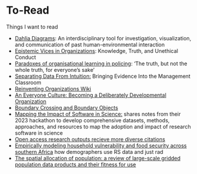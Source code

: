 # To-Read
Things I want to read

* [Dahlia Diagrams](https://www.science.org/doi/pdf/10.1126/sciadv.adj3142): An interdisciplinary tool for
investigation, visualization, and communication of past human-environmental interaction
* [Epistemic Vices in Organizations](https://link.springer.com/article/10.1007/s10551-018-3897-z): Knowledge, Truth, and Unethical Conduct
* [Paradoxes of organisational learning in policing](https://journals.sagepub.com/doi/full/10.1177/13505076231179540): ‘The truth, but not the whole truth, for everyone’s sake’
* [Separating Data From Intuition:](https://www.jstor.org/stable/pdf/43696598.pdf?casa_token=SUgLmhNQA5EAAAAA:iYrZREs_8luloWSFLaXLBxnc2GwgmvoxP32Nptvh2VxUNP2VPtdrKvFTGDVXhuyD_WmxZEKUjGKeIcqRLrxVi-Ia8HoZ4Q85b9jasAL07jDlnymA8hVz) Bringing Evidence Into the Management Classroom
* [Reinventing Organizations Wiki](https://reinventingorganizationswiki.com/en/theory/teal-paradigm-and-organizations/)
* [An Everyone Culture: Becoming a Deliberately Developmental Organization](https://store.hbr.org/product/an-everyone-culture-becoming-a-deliberately-developmental-organization/14259)
* [Boundary Crossing and Boundary Objects](https://www.researchgate.net/profile/Sanne-Akkerman/publication/220041446_Boundary_Crossing_and_Boundary_Objects/links/56fa2ffe08ae81582bf443f9/Boundary-Crossing-and-Boundary-Objects.pdf)
* [ Mapping the Impact of Software in Science:](https://cziscience.medium.com/mapping-the-impact-of-software-in-science-92c1b5126a34) shares notes from their 2023 hackathon to develop comprehensive datasets, methods, approaches, and resources to map the adoption and impact of research software in science
* [Open access research outputs recieve more diverse citations](https://link.springer.com/article/10.1007/s11192-023-04894-0)
* [Empirically modeling household vulnerability and food security across southern Africa](https://www.tandfonline.com/doi/epdf/10.1080/1747423X.2023.2226140?needAccess=true) how demographers use RS data and just rad
* [The spatial allocation of population: a review of large-scale gridded population data products and their fitness for use](https://essd.copernicus.org/articles/11/1385/2019/)
